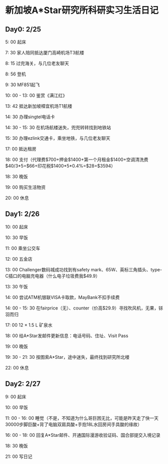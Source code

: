 # 新加坡A*Star研究所科研实习生活日记

## Day0: 2/25

5: 00 起床

7: 30 家人陪同抵达厦门高崎机场T3航楼

8: 15 过完海关，与几位老友聊天

8: 56 登机

9: 30 MF851起飞

10: 00 - 13: 00 鉴赏《满江红》

13: 42 抵达新加坡樟宜机场T1航楼

14: 30 办理singtel电话卡 

14: 30 - 15: 30 在机场航楼迷失，兜兜转转找到地铁站

15: 30 办理ezlink交通卡，乘坐地铁，与几位老友聊天

17: 00 抵达租房

18: 00 支付（代理费\$700+押金\$1400+第一个月租金\$1400+空调清洗费\$40/3\*5=\$66+印花税$1400\*5\*0.4%=\$28=\$3594）

18: 30 晚饭

19: 00 购买生活物资

20: 00 休息

## Day1: 2/26

10: 00 起床

10: 30 早饭

11: 00 乘坐公交车

12: 00 五金店

13: 00 Challenger数码城成功找到有safety mark、65W、英标三角插头、type-C插口的电脑充电器（什么电子垃圾费我$49.9）

13: 30 午饭

14: 00 尝试ATM机银联VISA卡取款，MayBank不扣手续费

14: 00 - 15: 30 在fairprice（无）、counter（价高$29.9）寻找吹风机，无果，铩羽而归

17: 00 12 $\times$ 1.5 L 矿泉水

18: 00 给A*Star发邮件更新信息：电话号码、住址、Visit Pass

19: 00 晚饭

19: 30 - 21: 30 按图索A*Star，途中迷失，最终找到研究所北楼

22: 00 休息

## Day2: 2/27

9: 00 起床

10: 00 早饭

11: 00 - 16: 00 睡觉（不是，不知道为什么哥巨困无比，可能是昨天走了快一天30000步脚巨酸+背了电脑双肩具酸+手抱18L水回房间手具酸的缘故）

16: 00 - 18: 00 回复A*Star邮件、开通国际漫游收验证码、国合部提交入境记录

18: 30 晚饭

21: 00 写日记